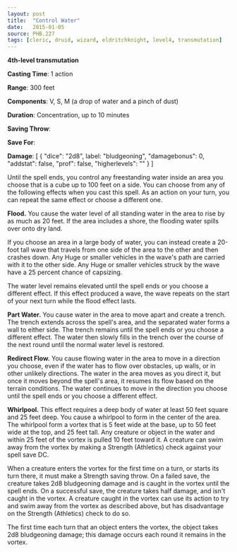 ```yaml
---
layout: post
title:  "Control Water"
date:   2015-01-05
source: PHB.227
tags: [cleric, druid, wizard, eldritchknight, level4, transmutation]
---
```


**4th-level transmutation**

**Casting Time**: 1 action

**Range**: 300 feet

**Components**: V, S, M (a drop of water and a pinch of dust)

**Duration**: Concentration, up to 10 minutes

**Saving Throw**:

**Save For**:

**Damage**: [ { "dice": "2d8", label: "bludgeoning", "damagebonus": 0, "addstat": false, "prof": false, "higherlevels": "" } ]

Until the spell ends, you control any freestanding water inside an area you choose that is a cube up to 100 feet on a side. You can choose from any of the following effects when you cast this spell. As an action on your turn, you can repeat the same effect or choose a different one.

**Flood.** You cause the water level of all standing water in the area to rise by as much as 20 feet. If the area includes a shore, the flooding water spills over onto dry land.

If you choose an area in a large body of water, you can instead create a 20-foot tall wave that travels from one side of the area to the other and then crashes down. Any Huge or smaller vehicles in the wave's path are carried with it to the other side. Any Huge or smaller vehicles struck by the wave have a 25 percent chance of capsizing.

The water level remains elevated until the spell ends or you choose a different effect. If this effect produced a wave, the wave repeats on the start of your next turn while the flood effect lasts.

**Part Water.** You cause water in the area to move apart and create a trench. The trench extends across the spell's area, and the separated water forms a wall to either side. The trench remains until the spell ends or you choose a different effect. The water then slowly fills in the trench over the course of the next round until the normal water level is restored.

**Redirect Flow.** You cause flowing water in the area to move in a direction you choose, even if the water has to flow over obstacles, up walls, or in other unlikely directions. The water in the area moves as you direct it, but once it moves beyond the spell's area, it resumes its flow based on the terrain conditions. The water continues to move in the direction you choose until the spell ends or you choose a different effect.

**Whirlpool.** This effect requires a deep body of water at least 50 feet square and 25 feet deep. You cause a whirlpool to form in the center of the area. The whirlpool form a vortex that is 5 feet wide at the base, up to 50 feet wide at the top, and 25 feet tall. Any creature or object in the water and within 25 feet of the vortex is pulled 10 feet toward it. A creature can swim away from the vortex by making a Strength (Athletics) check against your spell save DC.

When a creature enters the vortex for the first time on a turn, or starts its turn there, it must make a Strength saving throw. On a failed save, the creature takes 2d8 bludgeoning damage and is caught in the vortex until the spell ends. On a successful save, the creature takes half damage, and isn't caught in the vortex. A creature caught in the vortex can use its action to try and swim away from the vortex as described above, but has disadvantage on the Strength (Athletics) check to do so.

The first time each turn that an object enters the vortex, the object takes 2d8 bludgeoning damage; this damage occurs each round it remains in the vortex.
